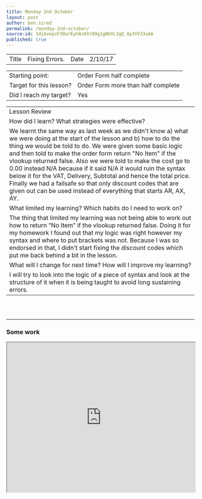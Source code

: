 ```yaml
---
title: Monday 2nd October
layout: post
author: ben.sired
permalink: /monday-2nd-october/
source-id: 1djbvepzF3OarEyhAsKXrQ9g1gWUVL3gQ_Ap3VV33uAA
published: true
---
```

<table>
  <tr>
    <td>Title</td>
    <td>Fixing Errors.</td>
    <td>Date</td>
    <td>2/10/17</td>
  </tr>
</table>


<table>
  <tr>
    <td>Starting point:</td>
    <td>Order Form half complete </td>
  </tr>
  <tr>
    <td>Target for this lesson?</td>
    <td>Order Form more than half complete</td>
  </tr>
  <tr>
    <td>Did I reach my target? 
</td>
    <td>Yes</td>
  </tr>
</table>


<table>
  <tr>
    <td>Lesson Review</td>
  </tr>
  <tr>
    <td>How did I learn? What strategies were effective? </td>
  </tr>
  <tr>
    <td>We learnt the same way as last week as we didn't know a) what we were doing at the start of the lesson and b) how to do the thing we would be told to do. We were given some basic logic and then told to make the order form return "No Item" if the vlookup returned false. Also we were told to make the cost go to 0.00 instead N/A because if it said N/A it would ruin the syntax below it for the VAT, Delivery, Subtotal and hence the total price. Finally we had a failsafe so that only discount codes that are given out can be used instead of everything that starts AR, AX, AY.</td>
  </tr>
  <tr>
    <td>What limited my learning? Which habits do I need to work on?</td>
  </tr>
  <tr>
    <td>The thing that limited my learning was not being able to work out how to return “No Item” if the vlookup returned false. Doing it for my homework I found out that my logic was right however my syntax and where to put brackets was not. Because I was so endorsed in that, I didn't start fixing the discount codes which put me back behind a bit in the lesson.</td>
  </tr>
  <tr>
    <td>What will I change for next time? How will I improve my learning?</td>
  </tr>
  <tr>
    <td>I will try to look into the logic of a piece of syntax and look at the structure of it when it is being taught to avoid long sustaining errors.</td>
  </tr>
</table>

<br>
<br>
<hr>
<h3>Some work</h3>
<iframe width = "100%" height = "400px" src="https://docs.google.com/spreadsheets/d/e/2PACX-1vTuEermi-5nTEdx6k3TZaYVxmeCQ2EGguVCA-aV3G8h78HMoqpGtK-w1MTFr-7BSaynH4S7NiKC010B/pubhtml?widget=true&amp;headers=false"></iframe>


